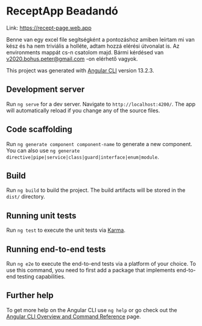 # ReceptApp Beadandó

Link: https://recept-page.web.app

Benne van egy excel file segítségként a pontozáshoz amiben leírtam mi van kész és ha nem triviális a holléte, adtam hozzá elérési útvonalat is.
Az environments mappát cs-n csatolom majd.
Bármi kérdésed van v2020.bohus.peter@gmail.com -on elérhető vagyok.

This project was generated with [Angular CLI](https://github.com/angular/angular-cli) version 13.2.3.

## Development server

Run `ng serve` for a dev server. Navigate to `http://localhost:4200/`. The app will automatically reload if you change any of the source files.

## Code scaffolding

Run `ng generate component component-name` to generate a new component. You can also use `ng generate directive|pipe|service|class|guard|interface|enum|module`.

## Build

Run `ng build` to build the project. The build artifacts will be stored in the `dist/` directory.

## Running unit tests

Run `ng test` to execute the unit tests via [Karma](https://karma-runner.github.io).

## Running end-to-end tests

Run `ng e2e` to execute the end-to-end tests via a platform of your choice. To use this command, you need to first add a package that implements end-to-end testing capabilities.

## Further help

To get more help on the Angular CLI use `ng help` or go check out the [Angular CLI Overview and Command Reference](https://angular.io/cli) page.
